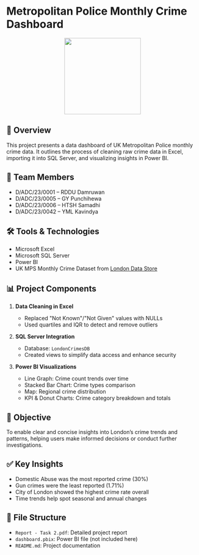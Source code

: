 # Metropolitan Police Monthly Crime Dashboard

<div align="center">
  <img height="200" src="https://media2.giphy.com/media/v1.Y2lkPTc5MGI3NjExZmtpZms0aTRxYmFrYWVzYTk3ZjZnMHBoNzJkaHcwbjJsMHo1c2tqOSZlcD12MV9pbnRlcm5hbF9naWZfYnlfaWQmY3Q9Zw/lmDLeqLbOEare/giphy.gif"  />
</div>


## 📄 Overview
This project presents a data dashboard of UK Metropolitan Police monthly crime data. It outlines the process of cleaning raw crime data in Excel, importing it into SQL Server, and visualizing insights in Power BI.

## 👥 Team Members
- D/ADC/23/0001 – RDDU Damruwan  
- D/ADC/23/0005 – GY Punchihewa  
- D/ADC/23/0006 – HTSH Samadhi  
- D/ADC/23/0042 – YML Kavindya  

## 🛠️ Tools & Technologies
- Microsoft Excel
- Microsoft SQL Server
- Power BI
- UK MPS Monthly Crime Dataset from [London Data Store](https://data.london.gov.uk/dataset/mps-monthly-crime-dahboard-data)

## 📊 Project Components
1. **Data Cleaning in Excel**
   - Replaced "Not Known"/"Not Given" values with NULLs
   - Used quartiles and IQR to detect and remove outliers

2. **SQL Server Integration**
   - Database: `LondonCrimesDB`
   - Created views to simplify data access and enhance security

3. **Power BI Visualizations**
   - Line Graph: Crime count trends over time
   - Stacked Bar Chart: Crime types comparison
   - Map: Regional crime distribution
   - KPI & Donut Charts: Crime category breakdown and totals

## 🎯 Objective
To enable clear and concise insights into London’s crime trends and patterns, helping users make informed decisions or conduct further investigations.

## ✅ Key Insights
- Domestic Abuse was the most reported crime (30%)
- Gun crimes were the least reported (1.71%)
- City of London showed the highest crime rate overall
- Time trends help spot seasonal and annual changes

## 📁 File Structure
- `Report - Task 2.pdf`: Detailed project report
- `dashboard.pbix`: Power BI file (not included here)
- `README.md`: Project documentation
